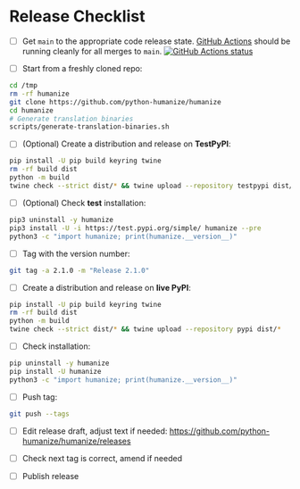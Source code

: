 # Release Checklist

- [ ] Get `main` to the appropriate code release state.
      [GitHub Actions](https://github.com/python-humanize/humanize/actions) should be
      running cleanly for all merges to `main`.
      [![GitHub Actions status](https://github.com/python-humanize/humanize/workflows/Test/badge.svg)](https://github.com/python-humanize/humanize/actions)

* [ ] Start from a freshly cloned repo:

```bash
cd /tmp
rm -rf humanize
git clone https://github.com/python-humanize/humanize
cd humanize
# Generate translation binaries
scripts/generate-translation-binaries.sh
```

- [ ] (Optional) Create a distribution and release on **TestPyPI**:

```bash
pip install -U pip build keyring twine
rm -rf build dist
python -m build
twine check --strict dist/* && twine upload --repository testpypi dist/*
```

- [ ] (Optional) Check **test** installation:

```bash
pip3 uninstall -y humanize
pip3 install -U -i https://test.pypi.org/simple/ humanize --pre
python3 -c "import humanize; print(humanize.__version__)"
```

- [ ] Tag with the version number:

```bash
git tag -a 2.1.0 -m "Release 2.1.0"
```

- [ ] Create a distribution and release on **live PyPI**:

```bash
pip install -U pip build keyring twine
rm -rf build dist
python -m build
twine check --strict dist/* && twine upload --repository pypi dist/*
```

- [ ] Check installation:

```bash
pip uninstall -y humanize
pip install -U humanize
python3 -c "import humanize; print(humanize.__version__)"
```

- [ ] Push tag:

```bash
git push --tags
```

- [ ] Edit release draft, adjust text if needed:
      https://github.com/python-humanize/humanize/releases

- [ ] Check next tag is correct, amend if needed

- [ ] Publish release
